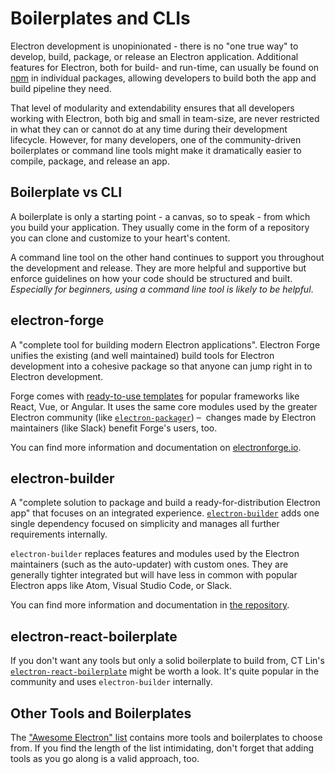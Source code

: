 # Boilerplates and CLIs

Electron development is unopinionated - there is no "one true way" to develop,
build, package, or release an Electron application. Additional features for
Electron, both for build- and run-time, can usually be found on
[npm](https://www.npmjs.com/search?q=electron) in individual packages, allowing developers to build both
the app and build pipeline they need.

That level of modularity and extendability ensures that all developers working
with Electron, both big and small in team-size, are never restricted in what
they can or cannot do at any time during their development lifecycle. However,
for many developers, one of the community-driven boilerplates or command line
tools might make it dramatically easier to compile, package, and release an
app.

## Boilerplate vs CLI

A boilerplate is only a starting point - a canvas, so to speak - from which
you build your application. They usually come in the form of a repository you
can clone and customize to your heart's content.

A command line tool on the other hand continues to support you throughout the
development and release. They are more helpful and supportive but enforce
guidelines on how your code should be structured and built. *Especially for
beginners, using a command line tool is likely to be helpful*.

## electron-forge

A "complete tool for building modern Electron applications". Electron Forge
unifies the existing (and well maintained) build tools for Electron development
into a cohesive package so that anyone can jump right in to Electron
development.

Forge comes with [ready-to-use templates](https://electronforge.io/templates) for popular
frameworks like React, Vue, or Angular. It uses the same core modules used by the
greater Electron community (like [`electron-packager`](https://github.com/electron/electron-packager)) – 
changes made by Electron maintainers (like Slack) benefit Forge's users, too.

You can find more information and documentation on [electronforge.io](https://electronforge.io/).

## electron-builder

A "complete solution to package and build a ready-for-distribution Electron app"
that focuses on an integrated experience. [`electron-builder`](https://github.com/electron-userland/electron-builder) adds one
single dependency focused on simplicity and manages all further requirements
internally.

`electron-builder` replaces features and modules used by the Electron
maintainers (such as the auto-updater) with custom ones. They are generally
tighter integrated but will have less in common with popular Electron apps
like Atom, Visual Studio Code, or Slack.

You can find more information and documentation in [the repository](https://github.com/electron-userland/electron-builder).

## electron-react-boilerplate

If you don't want any tools but only a solid boilerplate to build from,
CT Lin's [`electron-react-boilerplate`](https://github.com/chentsulin/electron-react-boilerplate) might be worth
a look. It's quite popular in the community and uses `electron-builder`
internally.

## Other Tools and Boilerplates

The ["Awesome Electron" list](https://github.com/sindresorhus/awesome-electron#boilerplates) contains more tools and boilerplates
to choose from. If you find the length of the list intimidating, don't
forget that adding tools as you go along is a valid approach, too.
